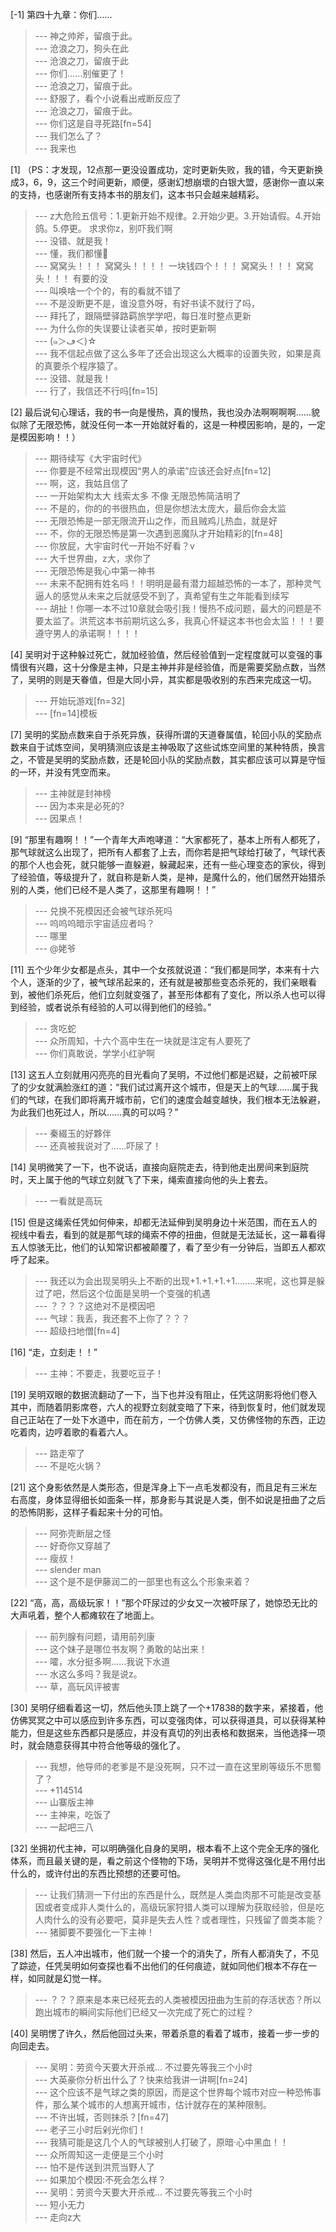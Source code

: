 
[-1] 第四十九章：你们……
>--- 神之帅斧，留痕于此。<br>
>--- 沧浪之刀，狗头在此<br>
>--- 沧浪之刀，留痕于此<br>
>--- 你们……别催更了！<br>
>--- 沧浪之刀，留痕于此。<br>
>--- 舒服了，看个小说看出戒断反应了<br>
>--- 沧浪之刀，留痕于此。<br>
>--- 你们这是自寻死路[fn=54]<br>
>--- 我们怎么了？<br>
>--- 我来也<br>

[1] （PS：才发现，12点那一更没设置成功，定时更新失败，我的错，今天更新换成3，6，9，这三个时间更新，顺便，感谢幻想崩壞的白银大盟，感谢你一直以来的支持，也感谢所有支持本书的朋友们，这本书只会越来越精彩。
>--- z大危险五信号：1.更新开始不规律。2.开始少更。3.开始请假。4.开始鸽。5.停更。
求求你z，别吓我们啊<br>
>--- 没错、就是我！<br>
>--- 懂，我们都懂🤣<br>
>--- 窝窝头！！！ 
窝窝头！！！！
一块钱四个！！！
窝窝头！！！
窝窝头！！！
有要的没<br>
>--- 叫唤啥一个个的，有的看就不错了<br>
>--- 不是没断更不是，谁没意外呀，有好书读不就行了吗，<br>
>--- 拜托了，跟隔壁驿路羁旅学学吧，每日准时整点更新<br>
>--- 为什么你的失误要让读者买单，按时更新啊<br>
>--- (๑＞ڡ＜)☆<br>
>--- 我不信起点做了这么多年了还会出现这么大概率的设置失败，如果是真的真要杀个程序猿了。<br>
>--- 没错、就是我！<br>
>--- 行了，我信还不行吗[fn=15]<br>

[2] 最后说句心理话，我的书一向是慢热，真的慢热，我也没办法啊啊啊啊……貌似除了无限恐怖，就没任何一本一开始就好看的，这是一种模因影响，是的，一定是模因影响！！）
>--- 期待续写《大宇宙时代》<br>
>--- 你要是不经常出现模因“男人的承诺”应该还会好点[fn=12]<br>
>--- 啊，这，我姑且信了<br>
>--- 一开始架构太大 线索太多 不像 无限恐怖简洁明了<br>
>--- 不是的，你的的书很热血，但是你想法太庞大，最后你会太监<br>
>--- 无限恐怖是一部无限流开山之作，而且贼鸡儿热血，就是好<br>
>--- 不，你的无限恐怖是第一次遇到恶魔队才开始精彩的[fn=48]<br>
>--- 你放屁，大宇宙时代一开始不好看？v<br>
>--- 大千世界曲，z大，求你了<br>
>--- 无限恐怖是我心中第一神书<br>
>--- 未来不配拥有姓名吗！！明明是最有潜力超越恐怖的一本了，那种灵气逼人的感觉从未来之后就感受不到了，真希望有生之年能看到续写<br>
>--- 胡扯！你哪一本不过10章就会吸引我！慢热不成问题，最大的问题是不要太监了。洪荒这本书前期坑这么多，我真心怀疑这本书也会太监！！！要遵守男人的承诺啊！！！！<br>

[4] 吴明对于这种躲过死亡，就加经验值，然后经验值到一定程度就可以变强的事情很有兴趣，这十分像是主神，只是主神并非是经验值，而是需要奖励点数，当然了，吴明的则是天眷值，但是大同小异，其实都是吸收别的东西来完成这一切。
>--- 开始玩游戏[fn=32]<br>
>--- [fn=14]模板<br>

[7] 吴明的奖励点数来自于杀死异族，获得所谓的天道眷属值，轮回小队的奖励点数来自于试炼空间，吴明猜测应该是主神吸取了这些试炼空间里的某种特质，换言之，不管是吴明的奖励点数，还是轮回小队的奖励点数，其实都应该可以算是守恒的一环，并没有凭空而来。
>--- 主神就是封神榜<br>
>--- 因为本来是必死的?<br>
>--- 因果点！<br>

[9] “那里有趣啊！！”一个青年大声咆哮道：“大家都死了，基本上所有人都死了，那气球就这么出现了，把所有人都套了上去，而你若是把气球给打破了，气球代表的那个人也会死，就只能够一直躲避，躲藏起来，还有一些心理变态的家伙，得到了经验值，等级提升了，就自称是新人类，是神，是魔什么的，他们居然开始猎杀别的人类，他们已经不是人类了，这那里有趣啊！！”
>--- 兑换不死模因还会被气球杀死吗<br>
>--- 呜呜呜暗示宇宙适应者吗？<br>
>--- 哪里<br>
>--- @姥爷<br>

[11] 五个少年少女都是点头，其中一个女孩就说道：“我们都是同学，本来有十六个人，逐渐的少了，被气球吊起来的，还有就是被那些变态杀死的，我们亲眼看到，被他们杀死后，他们立刻就变强了，甚至形体都有了变化，所以杀人也可以得到经验，或者说杀有经验的人可以得到他们的经验。”
>--- 贪吃蛇<br>
>--- 众所周知，十六个高中生在一块就是注定有人要死了<br>
>--- 你们真敢说，学学小红驴啊<br>

[13] 这五人立刻就用闪亮亮的目光看向了吴明，不过他们都是迟疑，之前被吓尿了的少女就满脸涨红的道：“我们试过离开这个城市，但是天上的气球……属于我们的气球，在我们即将离开城市前，它们的速度会越变越快，我们根本无法躲避，为此我们也死过人，所以……真的可以吗？”
>--- 秦綴玉的好夥伴<br>
>--- 还真被我说对了……吓尿了！<br>

[14] 吴明微笑了一下，也不说话，直接向庭院走去，待到他走出房间来到庭院时，天上属于他的气球立刻就飞了下来，绳索直接向他的头上套去。
>--- 一看就是高玩<br>

[15] 但是这绳索任凭如何伸来，却都无法延伸到吴明身边十米范围，而在五人的视线中看去，看到的就是那气球的绳索不停的扭曲，但就是无法延长，这一幕看得五人惊骇无比，他们的认知常识都被颠覆了，看了至少有一分钟后，当即五人都欢呼了起来。
>--- 我还以为会出现吴明头上不断的出现+1.+1.+1.+1........来呢，这也算是躲过了吧，然后这个位面是吴明一个变强的机遇<br>
>--- ？？？？这绝对不是模因吧<br>
>--- 气球：我丢，我还套不上你了？？？<br>
>--- 超级扫地僧[fn=4]<br>

[16] “走，立刻走！！”
>--- 主神：不要走，我要吃豆子！<br>

[19] 吴明双眼的数据流翻动了一下，当下也并没有阻止，任凭这阴影将他们卷入其中，而随着阴影席卷，六人的视野立刻就变暗了下来，待到恢复时，他们就发现自己正站在了一处下水道中，而在前方，一个仿佛人类，又仿佛怪物的东西，正边吃着肉，边哼着歌的看着六人。
>--- 路走窄了<br>
>--- 不是吃火锅？<br>

[21] 这个身影依然是人类形态，但是浑身上下一点毛发都没有，而且足有三米左右高度，身体显得细长如面条一样，那身影与其说是人类，倒不如说是扭曲了之后的恐怖阴影，这样子看起来十分的可怕。
>--- 阿弥壳断层之怪<br>
>--- 好奇你又穿越了<br>
>--- 瘦叔！<br>
>--- slender man<br>
>--- 这个是不是伊藤润二的一部里也有这么个形象来着？<br>

[22] “高，高，高级玩家！！”那个吓尿过的少女又一次被吓尿了，她惊恐无比的大声吼着，整个人都瘫软在了地面上。
>--- 前列腺有问题，请用前列康<br>
>--- 这个妹子是哪位书友啊？勇敢的站出来！<br>
>--- 嚯，水分挺多啊……我说下水道<br>
>--- 水这么多吗？我是说z。<br>
>--- 草，高玩风评被害<br>

[30] 吴明仔细看着这一切，然后他头顶上跳了一个+17838的数字来，紧接着，他仿佛冥冥之中可以感应到许多东西，可以变强肉体，可以获得道具，可以获得某种能力，但是这些东西都只是感应，并没有真切的列出表格和数据来，当他选择一项时，就会随意获得其中符合他等级的强化了。
>--- 我想，他导师的老爹是不是没死啊，只不过一直在这里刷等级乐不思蜀了？<br>
>--- +114514<br>
>--- 山寨版主神<br>
>--- 主神来，吃饭了<br>
>--- 一起吧三八<br>

[32] 坐拥初代主神，可以明确强化自身的吴明，根本看不上这个完全无序的强化体系，而且最关键的是，看之前这个怪物的下场，吴明并不觉得这强化是不用付出什么的，或许付出的东西比预想的还要可怕。
>--- 让我们猜测一下付出的东西是什么，既然是人类血肉那不可能是改变基因或者变成非人类什么的，高级玩家狩猎人类可以理解为获取经验，但是吃人肉什么的没有必要吧，莫非是失去人性？或者理性，只残留了兽类本能？<br>
>--- 猪脚要不要强化一下主神！<br>

[38] 然后，五人冲出城市，他们就一个接一个的消失了，所有人都消失了，不见了踪迹，任凭吴明如何查探也看不出他们的任何痕迹，就如同他们根本不存在一样，如同就是幻觉一样。
>--- ？？？原来是本来已经死去的人类被模因扭曲为生前的存活状态？所以跑出城市的瞬间实际他们已经又一次完成了死亡的过程？<br>

[40] 吴明愣了许久，然后他回过头来，带着杀意的看着了城市，接着一步一步的向回走去。
>--- 吴明：劳资今天要大开杀戒...
不过要先等我三个小时<br>
>--- 大英豪你分析出什么了？快来给我讲一讲啊[fn=24]<br>
>--- 这个应该不是气球之类的原因，而是这个世界每个城市对应一种恐怖事件，那么某个城市的人想离开城市，估计就存在的某种限制。<br>
>--- 不许出城，否则抹杀？[fn=47]<br>
>--- 老子三小时后剁光你们！<br>
>--- 我猜可能是这几个人的气球被别人打破了，原暗·心中黑血！！<br>
>--- 众所周知这一走便是三个小时<br>
>--- 怕不是传送到洪荒当野人了<br>
>--- 如果加个模因:不死会怎么样？<br>
>--- 吴明：劳资今天要大开杀戒...
不过要先等我三个小时<br>
>--- 短小无力<br>
>--- 走向z大<br>
